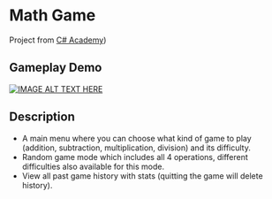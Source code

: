 # Math Game

Project from [C# Academy](https://www.thecsharpacademy.com/project/53/math-game))

## Gameplay Demo
[![IMAGE ALT TEXT HERE](https://img.youtube.com/vi/y5_STtz01Mg/0.jpg)](https://www.youtube.com/watch?v=y5_STtz01Mg)


## Description
- A main menu where you can choose what kind of game to play (addition, subtraction, multiplication, division) and its difficulty.
- Random game mode which includes all 4 operations, different difficulties also available for this mode.
- View all past game history with stats (quitting the game will delete history).
